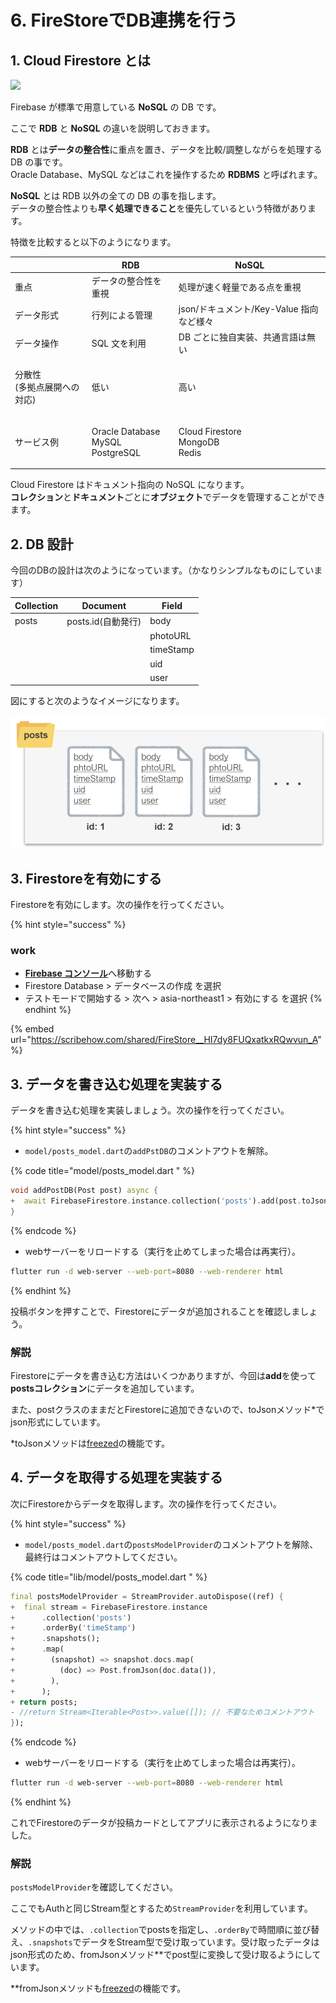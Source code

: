 # 6. FireStoreでDB連携を行う

## 1. Cloud Firestore とは <a href="1-cloud-firestore-toha" id="1-cloud-firestore-toha"></a>

![](https://markingcloud.github.io/handson-markdowne-editor\_part2-firebase/vuepress/docs/curriculums/firestore2.png)

Firebase が標準で用意している **NoSQL** の DB です。

ここで **RDB** と **NoSQL** の違いを説明しておきます。

**RDB** とは**データの整合性**に重点を置き、データを比較/調整しながらを処理する DB の事です。\
Oracle Database、MySQL などはこれを操作するため **RDBMS** と呼ばれます。

**NoSQL** とは RDB 以外の全ての DB の事を指します。\
データの整合性よりも**早く処理できること**を優先しているという特徴があります。

特徴を比較すると以下のようになります。

|                           | RDB                                           | NoSQL                                      |
| ------------------------- | --------------------------------------------- | ------------------------------------------ |
| 重点                        | データの整合性を重視                                    | 処理が速く軽量である点を重視                             |
| データ形式                     | 行列による管理                                       | json/ドキュメント/Key-Value 指向など様々               |
| データ操作                     | SQL 文を利用                                      | DB ごとに独自実装、共通言語は無い                         |
| <p>分散性<br>(多拠点展開への対応)</p> | 低い                                            | 高い                                         |
| サービス例                     | <p>Oracle Database<br>MySQL<br>PostgreSQL</p> | <p>Cloud Firestore<br>MongoDB<br>Redis</p> |

Cloud Firestore はドキュメント指向の NoSQL になります。\
**コレクション**と**ドキュメント**ごとに**オブジェクト**でデータを管理することができます。

## 2. DB 設計 <a href="1-cloud-firestore-toha" id="1-cloud-firestore-toha"></a>

今回のDBの設計は次のようになっています。（かなりシンプルなものにしています）

| Collection | Document       | Field     |
| ---------- | -------------- | --------- |
| posts      | posts.id(自動発行) | body      |
|            |                | photoURL  |
|            |                | timeStamp |
|            |                | uid       |
|            |                | user      |

図にすると次のようなイメージになります。

![](.gitbook/assets/db.png)

## 3. Firestoreを有効にする

Firestoreを有効にします。次の操作を行ってください。

{% hint style="success" %}
### work

* [**Firebase コンソール**](https://console.firebase.google.com)へ移動する
* Firestore Database > データベースの作成 を選択
* テストモードで開始する > 次へ > asia-northeast1 > 有効にする を選択
{% endhint %}

{% embed url="https://scribehow.com/shared/FireStore__HI7dy8FUQxatkxRQwvun_A" %}

## 3. データを書き込む処理を実装する

データを書き込む処理を実装しましょう。次の操作を行ってください。

{% hint style="success" %}
* `model/posts_model.dart`の`addPstDB`のコメントアウトを解除。

{% code title="model/posts_model.dart " %}
```dart
void addPostDB(Post post) async {
+  await FirebaseFirestore.instance.collection('posts').add(post.toJson());
}
```
{% endcode %}

* webサーバーをリロードする（実行を止めてしまった場合は再実行）。

```bash
flutter run -d web-server --web-port=8080 --web-renderer html
```
{% endhint %}

投稿ボタンを押すことで、Firestoreにデータが追加されることを確認しましょう。

### 解説

Firestoreにデータを書き込む方法はいくつかありますが、今回は**add**を使って**postsコレクション**にデータを追加しています。

また、postクラスのままだとFirestoreに追加できないので、toJsonメソッド\*でjson形式にしています。

\*toJsonメソッドは[freezed](https://app.gitbook.com/s/-MkUYx1nH-LtZrLYKsQ9-103505250/6-flutterdenonitsuite#freezed)の機能です。

## &#x20;4. データを取得する処理を実装する

次にFirestoreからデータを取得します。次の操作を行ってください。

{% hint style="success" %}
* `model/posts_model.dart`の`postsModelProvider`のコメントアウトを解除、最終行はコメントアウトしてください。

{% code title="lib/model/posts_model.dart " %}
```dart
final postsModelProvider = StreamProvider.autoDispose((ref) {
+  final stream = FirebaseFirestore.instance
+      .collection('posts')
+      .orderBy('timeStamp')
+      .snapshots();
+      .map(
+        (snapshot) => snapshot.docs.map(
+          (doc) => Post.fromJson(doc.data()),
+        ),
+      );
+ return posts;
- //return Stream<Iterable<Post>>.value([]); // 不要なためコメントアウト
});

```
{% endcode %}

* webサーバーをリロードする（実行を止めてしまった場合は再実行）。

```bash
flutter run -d web-server --web-port=8080 --web-renderer html
```
{% endhint %}

これでFirestoreのデータが投稿カードとしてアプリに表示されるようになりました。

### 解説

`postsModelProvider`を確認してください。

ここでもAuthと同じStream型とするため`StreamProvider`を利用しています。

メソッドの中では、`.collection`でpostsを指定し、`.orderBy`で時間順に並び替え、`.snapshots`でデータをStream型で受け取っています。受け取ったデータはjson形式のため、fromJsonメソッド\*\*でpost型に変換して受け取るようにしています。

\*\*fromJsonメソッドも[freezed](https://app.gitbook.com/s/-MkUYx1nH-LtZrLYKsQ9-103505250/6-flutterdenonitsuite#freezed)の機能です。
